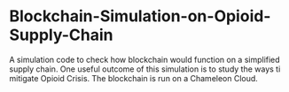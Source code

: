 # Blockchain-Simulation-on-Opioid-Supply-Chain
A simulation code to check how blockchain would function on a simplified supply chain. One useful outcome of this simulation is to study the ways ti mitigate Opioid Crisis. The blockchain is run on a Chameleon Cloud.

